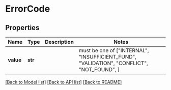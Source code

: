 # ErrorCode


## Properties
Name | Type | Description | Notes
------------ | ------------- | ------------- | -------------
**value** | **str** |  |  must be one of ["INTERNAL", "INSUFFICIENT_FUND", "VALIDATION", "CONFLICT", "NOT_FOUND", ]

[[Back to Model list]](../README.md#documentation-for-models) [[Back to API list]](../README.md#documentation-for-api-endpoints) [[Back to README]](../README.md)


